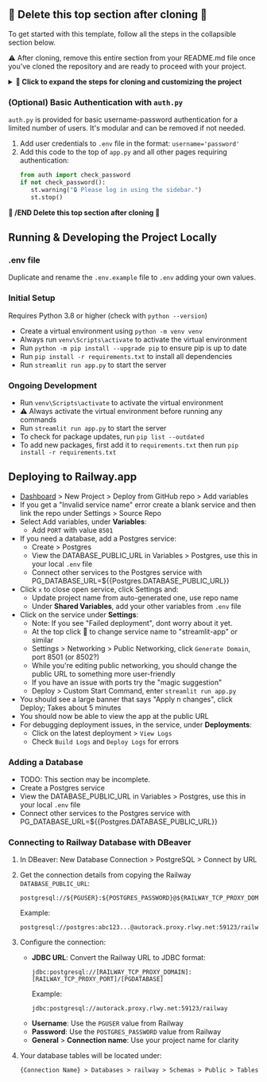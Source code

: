 ## 🚨 Delete this top section after cloning 🚨

To get started with this template, follow all the steps in the collapsible section below.

⚠️ After cloning, remove this entire section from your README.md file once you've cloned the repository and are ready to proceed with your project.

<details>
<summary>
<b>🔽 Click to expand the steps for cloning and customizing the project</b>
</summary>

1. Clone the repository with a different name:
   ```
   git clone https://github.com/Elevate-Code/streamlit-projectstarter.git {st-your-project-name}
   ```

2. Change into the cloned repository's directory:
   ```
   cd streamlit-new-project
   ```

3. ⚠️ Remove the remote connection to the original repository:
   ```
   git remote remove origin
   ```

   This step decouples `streamlit-new-project` from `streamlit-projectstarter` by removing the remote connection to the original repository.

4. Make the desired changes to get your project to its initial stage:

   - Edit the `requirements.txt` file to match the initial dependencies you need for your project.
   - Check out the [streamlit_tips.md](streamlit_tips.md) file for how to use the debugger with VS Code or PyCharm and other tips.
   - Create a virtual environment using `python -m venv venv`
   - Run `venv\Scripts\activate` to activate the virtual environment
   - Run `python -m pip install --upgrade pip` to ensure pip is up to date
   - Run `pip install -r requirements.txt` to install all dependencies
   - To check for newer packages than what is locked in `requirements.txt`, run `pip list --outdated`
   - Run `python start_project.py` to create template .env files, then delete this script file as it is no longer needed.

5. Clear the git history and create a new initial commit:
   ```
   git checkout --orphan latest_branch
   git add -A
   git commit -m "Initial commit"
   git branch -D master
   git branch -m master
   ```
   This sequence of commands creates a new branch without any history, adds all the files, creates a new initial commit, deletes the old master branch, and renames the new branch (latest_branch) to 'master'.

6. Create a new private repository on your personal GitHub account. You can do this by visiting https://github.com/new and filling in the repository details. Make sure to set the visibility to "Private".

   (Optional) If you want to publish the repository under an organization account, create the new private repository on the organization's page instead.

   You can create the repository by visiting `https://github.com/organizations/{your-org-name}/repositories/new`.

8. Set the remote URL of your local repository to point to the new private repository:
   ```
   git remote add origin https://github.com/{path-copied-from-new-repo}.git
   ```

9. Push your local changes to the new private repository:
   ```
   git push -u origin master
   ```

   🔁 Refresh the GitHub page, and you should see the code from the template repository in your new private repository.
</details>

### (Optional) Basic Authentication with `auth.py`

`auth.py` is provided for basic username-password authentication for a limited number of users. It's modular and can be removed if not needed.

1. Add user credentials to `.env` file in the format: `username='password'`
2. Add this code to the top of `app.py` and all other pages requiring authentication:
   ```python
   from auth import check_password
   if not check_password():
      st.warning("🔒 Please log in using the sidebar.")
      st.stop()
    ```

**🚨 /END Delete this top section after cloning 🚨**

## Running & Developing the Project Locally

### .env file
Duplicate and rename the `.env.example` file to `.env` adding your own values.

### Initial Setup
Requires Python 3.8 or higher (check with `python --version`)
- Create a virtual environment using `python -m venv venv`
- Always run `venv\Scripts\activate` to activate the virtual environment
- Run `python -m pip install --upgrade pip` to ensure pip is up to date
- Run `pip install -r requirements.txt` to install all dependencies
- Run `streamlit run app.py` to start the server

### Ongoing Development
- Run `venv\Scripts\activate` to activate the virtual environment
- ⚠️ Always activate the virtual environment before running any commands
- Run `streamlit run app.py` to start the server
- To check for package updates, run `pip list --outdated`
- To add new packages, first add it to `requirements.txt` then run `pip install -r requirements.txt`

## Deploying to Railway.app
- [Dashboard](https://railway.app/dashboard) > New Project > Deploy from GitHub repo > Add variables
- If you get a "Invalid service name" error create a blank service and then link the repo under Settings > Source Repo
- Select Add variables, under **Variables**:
    - Add `PORT` with value `8501`
- If you need a database, add a Postgres service:
    - Create > Postgres
    - View the DATABASE_PUBLIC_URL in Variables > Postgres, use this in your local `.env` file
    - Connect other services to the Postgres service with PG_DATABASE_URL=${{Postgres.DATABASE_PUBLIC_URL}}
- Click `x` to close open service, click Settings and:
    - Update project name from auto-generated one, use repo name
    - Under **Shared Variables**, add your other variables from `.env` file
- Click on the service under **Settings**:
    - Note: If you see "Failed deployment", dont worry about it yet.
    - At the top click 📝 to change service name to "streamlit-app" or similar
    - Settings > Networking > Public Networking, click `Generate Domain`, port 8501 (or 8502?)
    - While you're editing public networking, you should change the public URL to something more user-friendly
    - If you have an issue with ports try the "magic suggestion"
    - Deploy > Custom Start Command, enter `streamlit run app.py`
- You should see a large banner that says "Apply n changes", click Deploy; Takes about 5 minutes
- You should now be able to view the app at the public URL
- For debugging deployment issues, in the service, under **Deployments**:
    - Click on the latest deployment > `View Logs`
    - Check `Build Logs` and `Deploy Logs` for errors


### Adding a Database
- TODO: This section may be incomplete.
- Create a Postgres service
- View the DATABASE_PUBLIC_URL in Variables > Postgres, use this in your local `.env` file
- Connect other services to the Postgres service with PG_DATABASE_URL=${{Postgres.DATABASE_PUBLIC_URL}}


### Connecting to Railway Database with DBeaver

1. In DBeaver: New Database Connection > PostgreSQL > Connect by URL

2. Get the connection details from copying the Railway `DATABASE_PUBLIC_URL`:
   ```
   postgresql://${PGUSER}:${POSTGRES_PASSWORD}@${RAILWAY_TCP_PROXY_DOMAIN}:${RAILWAY_TCP_PROXY_PORT}/${PGDATABASE}
   ```
   Example:
   ```
   postgresql://postgres:abc123...@autorack.proxy.rlwy.net:59123/railway
   ```

3. Configure the connection:
   - **JDBC URL**: Convert the Railway URL to JDBC format:
     ```
     jdbc:postgresql://[RAILWAY_TCP_PROXY_DOMAIN]:[RAILWAY_TCP_PROXY_PORT]/[PGDATABASE]
     ```
     Example:
     ```
     jdbc:postgresql://autorack.proxy.rlwy.net:59123/railway
     ```
   - **Username**: Use the `PGUSER` value from Railway
   - **Password**: Use the `POSTGRES_PASSWORD` value from Railway
   - **General** > **Connection name**: Use your project name for clarity

4. Your database tables will be located under:
   ```
   {Connection Name} > Databases > railway > Schemas > Public > Tables
   ```
